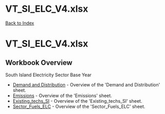 # VT_SI_ELC_V4.xlsx

[Back to Index](../README.md)

# VT_SI_ELC_V4.xlsx

## Workbook Overview

South Island Electricity Sector Base Year

- [Demand and Distribution](Demand%20and%20Distribution.md) - Overview of the 'Demand and Distribution' sheet.
- [Emissions](Emissions.md) - Overview of the 'Emissions' sheet.
- [Existing_techs_SI](Existing_techs_SI.md) - Overview of the 'Existing_techs_SI' sheet.
- [Sector_Fuels_ELC](Sector_Fuels_ELC.md) - Overview of the 'Sector_Fuels_ELC' sheet.

